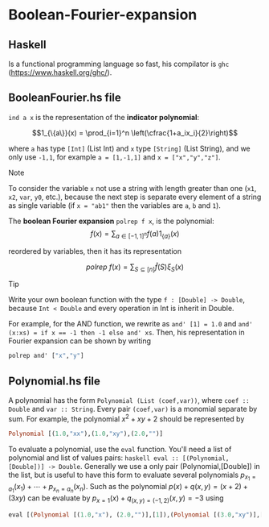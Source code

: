 # Boolean-Fourier-expansion

## Haskell

Is a functional programming language so fast, his compilator is `ghc` (https://www.haskell.org/ghc/).

## BooleanFourier.hs file
`ind a x` is the representation of the **indicator polynomial**: 

$$1_{\{a\}}(x) = \prod_{i=1}^n \left(\cfrac{1+a_ix_i}{2}\right)$$

where `a` has type `[Int]` (List Int) and `x` type `[String]` (List String), and we only use `-1,1`, for example `a = [1,-1,1]` and `x = ["x","y","z"]`. 
> [!NOTE]
> To consider the variable `x` not use a string with length greater than one (`x1`, `x2`, `var`, `y0`, etc.), because the next step is separate every element of a string as single variable (if `x = "ab1"` then the variables are `a`, `b` and `1`).

The **boolean Fourier expansion** `polrep f x`, is the polynomial:
$$f(x) = \displaystyle\sum_{a\in [-1,1]^n}f(a) 1_{\{a\}}(x)$$

reordered by variables, then it has its representation

$$polrep \ f(x) = \sum_{S \subseteq [n]} \hat{f}(S)\xi_S(x)$$

> [!TIP]
> Write your own boolean function with the type ```f : [Double] -> Double```, because `Int < Double` and every operation in Int is inherit in Double.

For example, for the AND function, we rewrite as `and' [1] = 1.0` and `and' (x:xs) = if x == -1 then -1 else and' xs`. Then, his representation in Fourier expansion can be shown by writing

```haskell
polrep and' ["x","y"]
```

## Polynomial.hs file
A polynomial has the form `Polynomial (List (coef,var))`, where `coef :: Double` and `var :: String`. Every pair `(coef,var)` is a monomial separate by sum. For example, the polynomial $x^2 + xy +2$ should be represented by 
```haskell
Polynomial [(1.0,"xx"),(1.0,"xy"),(2.0,"")]
```

To evaluate a polynomial, use the `eval` function. You'll need a list of polynomial and list of values pairs: ``haskell eval :: [(Polynomial, [Double])] -> Double``. Generally we use a only pair (Polynomial,[Double]) in the list, but is useful to have this form to evaluate several polynomials $p_{x_1=a_1}(x_1)+\cdots + p_{x_n=a_n}(x_n)$. Such as the polynomial $p(x)+q(x,y) = (x+2) + (3xy)$ can be evaluate by $p_{x=1}(x) + q_{(x,y) = (-1,2)}(x,y) = -3$ using 
```haskell
eval [(Polynomial [(1.0,"x"), (2.0,"")],[1]),(Polynomial [(3.0,"xy")],[-1,2])]
```
